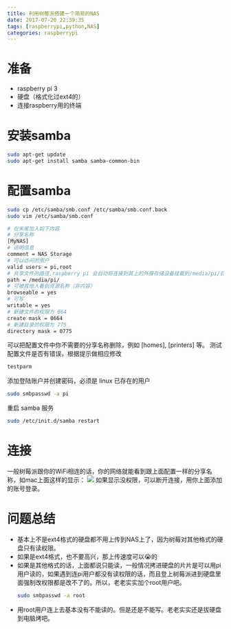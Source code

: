 ```yaml
---
title: 利用树莓派搭建一个简易的NAS
date: 2017-07-20 22:39:35
tags: [raspberrypi,python,NAS]
categories: raspberrypi
---
```

# 准备
* raspberry pi 3
* 硬盘（格式化过ext4的）
* 连接raspberry用的终端

<!-- more -->

# 安装samba
````bash
sudo apt-get update
sudo apt-get install samba samba-common-bin
````

# 配置samba
````bash
sudo cp /etc/samba/smb.conf /etc/samba/smb.conf.back
sudo vim /etc/samba/smb.conf
````
````bash
# 在末尾加入如下内容
# 分享名称
[MyNAS]
# 说明信息
comment = NAS Storage
# 可以访问的用户
valid users = pi,root
# 共享文件的路径,raspberry pi 会自动将连接到其上的外接存储设备挂载到/media/pi/目录下。
path = /media/pi/
# 可被其他人看到资源名称（非内容）
browseable = yes
# 可写
writable = yes
# 新建文件的权限为 664
create mask = 0664
# 新建目录的权限为 775
directory mask = 0775
````
可以把配置文件中你不需要的分享名称删除，例如 [homes], [printers] 等。
测试配置文件是否有错误，根据提示做相应修改
````bash
testparm
````
添加登陆账户并创建密码，必须是 linux 已存在的用户
````bash
sudo smbpasswd -a pi
````
重启 samba 服务
````bash
sudo /etc/init.d/samba restart
````
# 连接
一般树莓派跟你的WiFi相连的话，你的网络就能看到跟上面配置一样的分享名称，如mac上面这样的显示：
[![](http://idiotsky.top/images/nas-screenshot.png)](http://idiotsky.top/images/nas-screenshot.png) 
如果显示没权限，可以断开连接，用你上面添加的账号登录。

# 问题总结
* 基本上不是ext4格式的硬盘都不用上传到NAS上了，因为树莓对其他格式的硬盘只有读权限。
* 如果是ext4格式，也不要高兴，那上传速度可以😭的
* 如果是其他格式的话，上面都说只能读，一般情况拷进硬盘的片片是可以用pi用户读的，如果遇到连pi用户都没有读权限的话，而且登上树莓派进到硬盘里面强制改权限都是改不了的。所以，老老实实加个root用户吧。
    ````bash
    sudo smbpasswd -a root
    ````
* 用root用户连上去基本没有不能读的。但是还是不能写。老老实实还是拔硬盘到电脑烤吧。